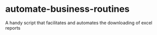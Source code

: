 # automate-business-routines
A handy script that facilitates and automates the downloading of excel reports
